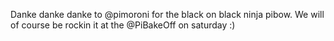 Danke danke danke to @pimoroni for the black on black ninja pibow. We will of course be rockin it at the @PiBakeOff on saturday :)
